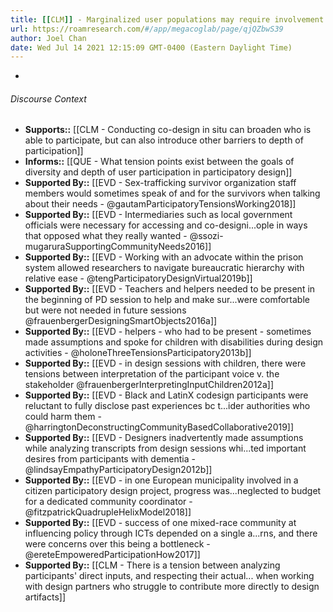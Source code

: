 ```yaml
---
title: [[CLM]] - Marginalized user populations may require involvement of extra stakeholders who may complicate hearing the users' voices
url: https://roamresearch.com/#/app/megacoglab/page/qjQZbwS39
author: Joel Chan
date: Wed Jul 14 2021 12:15:09 GMT-0400 (Eastern Daylight Time)
---
```


- 

###### Discourse Context

- **Supports::** [[CLM - Conducting co-design in situ can broaden who is able to participate, but can also introduce other barriers to depth of participation]]
- **Informs::** [[QUE - What tension points exist between the goals of diversity and depth of user participation in participatory design]]
- **Supported By::** [[EVD - Sex-trafficking survivor organization staff members would sometimes speak of and for the survivors when talking about their needs - @gautamParticipatoryTensionsWorking2018]]
- **Supported By::** [[EVD - Intermediaries such as local government officials were necessary for accessing and co-designi...ople in ways that opposed what they really wanted - @ssozi-mugaruraSupportingCommunityNeeds2016]]
- **Supported By::** [[EVD - Working with an advocate within the prison system allowed researchers to navigate bureaucratic hierarchy with relative ease - @tengParticipatoryDesignVirtual2019b]]
- **Supported By::** [[EVD - Teachers and helpers needed to be present in the beginning of PD session to help and make sur...were comfortable but were not needed in future sessions @frauenbergerDesigningSmartObjects2016a]]
- **Supported By::** [[EVD - helpers - who had to be present - sometimes made assumptions and spoke for children with disabilities during design activities - @holoneThreeTensionsParticipatory2013b]]
- **Supported By::** [[EVD - in design sessions with children, there were tensions between interpretation of the participant voice v. the stakeholder @frauenbergerInterpretingInputChildren2012a]]
- **Supported By::** [[EVD - Black and LatinX codesign participants were reluctant to fully disclose past experiences bc t...ider authorities who could harm them - @harringtonDeconstructingCommunityBasedCollaborative2019]]
- **Supported By::** [[EVD - Designers inadvertently made assumptions while analyzing transcripts from design sessions whi...ted important desires from participants with dementia - @lindsayEmpathyParticipatoryDesign2012b]]
- **Supported By::** [[EVD - in one European municipality involved in a citizen participatory design project, progress was...neglected to budget for a dedicated community coordinator - @fitzpatrickQuadrupleHelixModel2018]]
- **Supported By::** [[EVD - success of one mixed-race community at influencing policy through ICTs depended on a single a...rns, and there were concerns over this being a bottleneck - @ereteEmpoweredParticipationHow2017]]
- **Supported By::** [[CLM - There is a tension between analyzing participants' direct inputs, and respecting their actual... when working with design partners who struggle to contribute more directly to design artifacts]]

